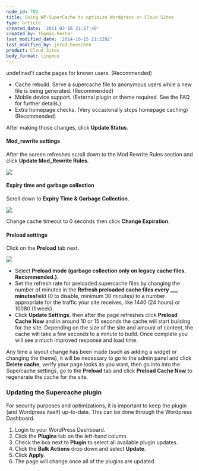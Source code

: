 ```yaml
---
node_id: 702
title: Using WP-SuperCache to optimize Wordpress on Cloud Sites
type: article
created_date: '2011-03-16 21:57:40'
created_by: thomas.hester
last_modified_date: '2014-10-15 21:2202'
last_modified_by: jered.heeschen
product: Cloud Sites
body_format: tinymce
---
```


undefined&rsquo;t cache pages for known users. (Recommended)
-   Cache rebuild. Serve a supercache file to anonymous users while a
    new file is being generated. (Recommended)
-   Mobile device support. (External plugin or theme required. See the
    FAQ for further details.)
-   Extra homepage checks. (Very occasionally stops homepage caching)
    (Recommended)

After making those changes, click **Update Status**.

#### Mod\_rewrite settings

After the screen refreshes scroll down to the Mod Rewrite Rules section
and click **Update Mod\_Rewrite Rules**.

![](/knowledge_center/sites/default/files/field/image/RewriteRules1.png)

#### Expiry time and garbage collection

Scroll down to **Expiry Time & Garbage Collection**.

![](/knowledge_center/sites/default/files/field/image/gc_1.png)

Change cache timeout to 0 seconds then click **Change Expiration**.

#### Preload settings

Click on the **Preload** tab next.

![](/knowledge_center/sites/default/files/field/image/Preload_0.png)

-   Select **Preload mode (garbage collection only on legacy cache
    files. Recommended.)**.
-   Set the refresh rate for preloaded supercache files by changing the
    number of minutes in the **Refresh preloaded cache files every
    \_\_\_ minutes**field (0 to disable, minimum 30 minutes) to a
    number appropriate for the traffic your site receives, like 1440 (24
    hours) or 10080 (1 week).
-   Click **Update Settings**, then after the page refreshes click
    **Preload Cache Now** and in around 10 or 15 seconds the cache will
    start building for the site. Depending on the size of the site and
    amount of content, the cache will take a few seconds to a minute to
    build. Once complete you will see a much improved response and load
    time.

Any time a layout change has been made (such as adding a widget or
changing the theme), it will be necessary to go to the admin panel and
click **Delete cache**, verify your page looks as you want, then go into
into the Supercache settings, go to the **Preload** tab and click
**Preload Cache Now** to regenerate the cache for the site.

### Updating the Supercache plugin

For security purposes and optimizations, it is important to keep the
plugin (and Wordpress itself) up-to-date. This can be done through the
Wordpress Dashboard.

1.  Login to your WordPress Dashboard.
2.  Click the **Plugins** tab on the left-hand column.
3.  Check the box next to **Plugin** to select all available plugin
    updates.
4.  Click the **Bulk Actions** drop down and select **Update**.
5.  Click **Apply**.
6.  The page will change once all of the plugins are updated.


